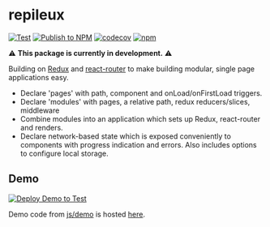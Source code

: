 # repileux

 [![Test](https://github.com/JFL110/repileux/workflows/Test/badge.svg)](https://github.com/JFL110/repileux/actions?query=Test) 
 [![Publish to NPM](https://github.com/JFL110/repileux/workflows/Publish%20to%20NPM/badge.svg)](https://github.com/JFL110/repileux/actions?query=workflow%3A%22Publish+to+NPM%22) 
[![codecov](https://codecov.io/gh/JFL110/xtend-extensions/branch/master/graph/badge.svg)](https://codecov.io/gh/JFL110/xtend-extensions)
[![npm](https://img.shields.io/npm/v/repileux)](https://www.npmjs.com/package/repileux)

:warning: **This package is currently in development.** :warning: 



Building on [Redux](https://github.com/reduxjs/redux) and [react-router](https://github.com/ReactTraining/react-router) to make building modular, single page applications easy.

- Declare 'pages' with path, component and onLoad/onFirstLoad triggers.
- Declare 'modules' with pages, a relative path, redux reducers/slices, middleware
- Combine modules into an application which sets up Redux, react-router and renders.
- Declare network-based state which is exposed conveniently to components with progress indication and errors. Also includes options to configure local storage.


## Demo
[![Deploy Demo to Test](https://github.com/JFL110/repileux/workflows/Deploy%20Demo%20to%20Test/badge.svg)](https://github.com/JFL110/repileux/actions?query=workflow%3A%22Deploy+Demo+to+Test%22)

Demo code from [js/demo](https://github.com/JFL110/repileux/tree/master/js/demo) is hosted [here](http://dsp9ydzylkjhp.cloudfront.net/).
